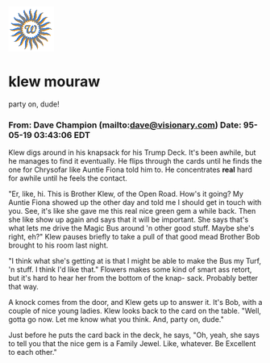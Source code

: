 ![wsun](assets/wsun.gif)

# klew mouraw

party on, dude!

### From: Dave Champion (mailto:dave@visionary.com) Date: 95-05-19 03:43:06 EDT

 Klew digs around in his knapsack for his Trump Deck. It's been awhile, but he manages to find it eventually. He flips through the cards until he finds the one for Chrysofar like Auntie Fiona told him to. He concentrates **real** hard for awhile until he feels the contact. 

 "Er, like, hi. This is Brother Klew, of the Open Road. How's it going? My Auntie Fiona showed up the other day and told me I should get in touch with you. See, it's like she gave me this real nice green gem a while back. Then she like show up again and says that it will be important. She says that's what lets me drive the Magic Bus around 'n other good stuff. Maybe she's right, eh?" Klew pauses briefly to take a pull of that good mead Brother Bob brought to his room last night. 

 "I think what she's getting at is that I might be able to make the Bus my Turf, 'n stuff. I think I'd like that." Flowers makes some kind of smart ass retort, but it's hard to hear her from the bottom of the knap- sack. Probably better that way. 

 A knock comes from the door, and Klew gets up to answer it. It's Bob, with a couple of nice young ladies. Klew looks back to the card on the table. "Well, gotta go now. Let me know what you think. And, party on, dude." 

 Just before he puts the card back in the deck, he says, "Oh, yeah, she says to tell you that the nice gem is a Family Jewel. Like, whatever. Be Excellent to each other." 

 